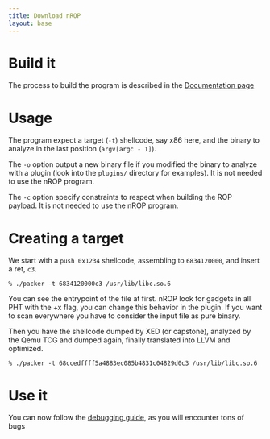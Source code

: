 ```yaml
---
title: Download nROP
layout: base
---
```


[1]: http://aurelien.wail.ly/nrop/doc
[2]: http://aurelien.wail.ly/nrop/download

# Build it

The process to build the program is described in the [Documentation page][2]

# Usage

The program expect a target (`-t`) shellcode, say x86 here, and the binary to analyze in the last position (`argv[argc - 1]`).

The `-o` option output a new binary file if you modified the binary to analyze with a plugin (look into the `plugins/` directory for examples). It is not needed to use the nROP program.

The `-c` option specify constraints to respect when building the ROP payload. It is not needed to use the nROP program.

# Creating a target

We start with a `push 0x1234` shellcode, assembling to `6834120000`, and insert a ret, `c3`.

    % ./packer -t 6834120000c3 /usr/lib/libc.so.6

You can see the entrypoint of the file at first. nROP look for gadgets in all PHT with the +x flag, you can change this behavior in the plugin. If you want to scan everywhere you have to consider the input file as pure binary.

Then you have the shellcode dumped by XED (or capstone), analyzed by the Qemu TCG and dumped again, finally translated into LLVM and optimized.

    % ./packer -t 68ccedffff5a4883ec085b4831c04829d0c3 /usr/lib/libc.so.6

# Use it

You can now follow the [debugging guide][1], as you will encounter tons of bugs
